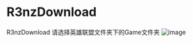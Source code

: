 # R3nzDownload
R3nzDownload
请选择英雄联盟文件夹下的Game文件夹
![image](https://github.com/zqr10159/R3nzDownload/assets/30048352/bb0c8a73-e454-4b5a-91dd-5e0e0a35037b)
